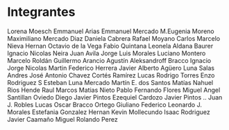 # Integrantes

Lorena Moesch
Emmanuel Arias
Emmanuel Mercado
M.Eugenia Moreno
Maximiliano Mercado Diaz
Daniela Cabrera
Rafael Moyano
Carlos Marcelo Nieva
Hernan Octavio de la Vega
Fabio Quintana
Leonela Aldana Baurer
Ignacio Nicolas Neira
Juan Avila
Jorge Luis Morales
Luciano Montero
Marcelo Roldán
Guillermo Arancio
Agustín Aleksandroff
Bracco Ignacio
Jorge Nicolas Martin
Federico Herrera
Javier Alberto Agüero
Luna Salas Andres 
José Antonio Chavez
Cortés Ramírez Lucas
Rodrigo Torres
Enzo Rodriguez S
Esteban Luna Mercado
Martín E. dos Santos
Matías Nahuel Rios
Hende Raul
Marcos Matias Nieto
Pablo Fernando Flores
Miguel Angel Santillan
Oviedo Diego
Javier Pintos
Ezequiel Cardozo
Javier Pintos ..
Juan J. Robles
Lucas Oscar Bracco
Ortego Giuliano Federico
Leonardo J. Morales
Estefania Gonzalez
Hernan Kevin Mollecundo
Isaac Rodriguez
Javier Caamaño
Miguel Rolando Perez

